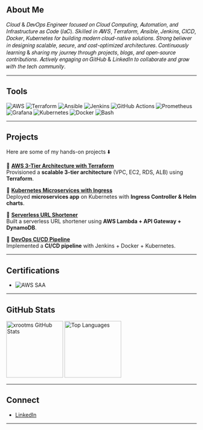 ## About Me  

𝐶𝑙𝑜𝑢𝑑 & 𝐷𝑒𝑣𝑂𝑝𝑠 𝐸𝑛𝑔𝑖𝑛𝑒𝑒𝑟 𝑓𝑜𝑐𝑢𝑠𝑒𝑑 𝑜𝑛 𝐶𝑙𝑜𝑢𝑑 𝐶𝑜𝑚𝑝𝑢𝑡𝑖𝑛𝑔, 𝐴𝑢𝑡𝑜𝑚𝑎𝑡𝑖𝑜𝑛, 𝑎𝑛𝑑 𝐼𝑛𝑓𝑟𝑎𝑠𝑡𝑟𝑢𝑐𝑡𝑢𝑟𝑒 𝑎𝑠 𝐶𝑜𝑑𝑒 (𝐼𝑎𝐶). 𝑆𝑘𝑖𝑙𝑙𝑒𝑑 𝑖𝑛 𝐴𝑊𝑆, 𝑇𝑒𝑟𝑟𝑎𝑓𝑜𝑟𝑚, 𝐴𝑛𝑠𝑖𝑏𝑙𝑒, 𝐽𝑒𝑛𝑘𝑖𝑛𝑠, 𝐶𝐼𝐶𝐷, 𝐷𝑜𝑐𝑘𝑒𝑟, 𝐾𝑢𝑏𝑒𝑟𝑛𝑒𝑡𝑒𝑠 𝑓𝑜𝑟 𝑏𝑢𝑖𝑙𝑑𝑖𝑛𝑔 𝑚𝑜𝑑𝑒𝑟𝑛 𝑐𝑙𝑜𝑢𝑑-𝑛𝑎𝑡𝑖𝑣𝑒 𝑠𝑜𝑙𝑢𝑡𝑖𝑜𝑛𝑠. 𝑆𝑡𝑟𝑜𝑛𝑔 𝑏𝑒𝑙𝑖𝑒𝑣𝑒𝑟 𝑖𝑛 𝑑𝑒𝑠𝑖𝑔𝑛𝑖𝑛𝑔 𝑠𝑐𝑎𝑙𝑎𝑏𝑙𝑒, 𝑠𝑒𝑐𝑢𝑟𝑒, 𝑎𝑛𝑑 𝑐𝑜𝑠𝑡-𝑜𝑝𝑡𝑖𝑚𝑖𝑧𝑒𝑑 𝑎𝑟𝑐ℎ𝑖𝑡𝑒𝑐𝑡𝑢𝑟𝑒𝑠. 𝐶𝑜𝑛𝑡𝑖𝑛𝑢𝑜𝑢𝑠𝑙𝑦 𝑙𝑒𝑎𝑟𝑛𝑖𝑛𝑔 & 𝑠ℎ𝑎𝑟𝑖𝑛𝑔 𝑚𝑦 𝑗𝑜𝑢𝑟𝑛𝑒𝑦 𝑡ℎ𝑟𝑜𝑢𝑔ℎ 𝑝𝑟𝑜𝑗𝑒𝑐𝑡𝑠, 𝑏𝑙𝑜𝑔𝑠, 𝑎𝑛𝑑 𝑜𝑝𝑒𝑛-𝑠𝑜𝑢𝑟𝑐𝑒 𝑐𝑜𝑛𝑡𝑟𝑖𝑏𝑢𝑡𝑖𝑜𝑛𝑠. 𝐴𝑐𝑡𝑖𝑣𝑒𝑙𝑦 𝑒𝑛𝑔𝑎𝑔𝑖𝑛𝑔 𝑜𝑛 𝐺𝑖𝑡𝐻𝑢𝑏 & 𝐿𝑖𝑛𝑘𝑒𝑑𝐼𝑛 𝑡𝑜 𝑐𝑜𝑙𝑙𝑎𝑏𝑜𝑟𝑎𝑡𝑒 𝑎𝑛𝑑 𝑔𝑟𝑜𝑤 𝑤𝑖𝑡ℎ 𝑡ℎ𝑒 𝑡𝑒𝑐ℎ 𝑐𝑜𝑚𝑚𝑢𝑛𝑖𝑡𝑦.

---

## Tools
![AWS](https://img.shields.io/badge/AWS-Cloud-pink?logo=amazon-aws)
![Terraform](https://img.shields.io/badge/IaC-Terraform-blue?logo=terraform)
![Ansible](https://img.shields.io/badge/Ansible-Automation-yellowgreen?logo=ansible)
![Jenkins](https://img.shields.io/badge/Jenkins-CI%2FCD-yellow?logo=jenkins)
![GitHub Actions](https://img.shields.io/badge/GitHub-Actions-black?logo=github-actions)
![Prometheus](https://img.shields.io/badge/Monitoring-Prometheus-aquamarine?logo=prometheus)
![Grafana](https://img.shields.io/badge/Observability-Grafana-chocolate?logo=grafana)
![Kubernetes](https://img.shields.io/badge/K8s-Orchestration-silver?logo=kubernetes)
![Docker](https://img.shields.io/badge/Docker-Containers-aqua?logo=docker)
![Bash](https://img.shields.io/badge/Scripting-Bash-%234EAA25.svg?logo=gnu-bash&logoColor=white)

---

## Projects
Here are some of my hands-on projects ⬇️

🔹 [**AWS 3-Tier Architecture with Terraform**](https://github.com/xrootms/aws-3tier-terraform)  
Provisioned a **scalable 3-tier architecture** (VPC, EC2, RDS, ALB) using **Terraform**.  

🔹 [**Kubernetes Microservices with Ingress**](https://github.com/your-username/k8s-microservices)  
Deployed **microservices app** on Kubernetes with **Ingress Controller & Helm charts**.  

🔹 [**Serverless URL Shortener**](https://github.com/your-username/aws-serverless-url-shortener)  
Built a serverless URL shortener using **AWS Lambda + API Gateway + DynamoDB**.  

🔹 [**DevOps CI/CD Pipeline**](https://github.com/your-username/devops-ci-cd-pipeline)  
Implemented a **CI/CD pipeline** with Jenkins + Docker + Kubernetes.  

---

 ## Certifications
- ![AWS SAA](https://img.shields.io/badge/AWS%20Certified-Solutions%20Architect%20Associate-%23FF9900?logo=amazon-aws&logoColor=gray)

---

## GitHub Stats  
<img src="https://github-readme-stats.vercel.app/api?username=xrootms&show_icons=true&theme=tokyonight" alt="xrootms GitHub Stats" height="150"/>  
<img src="https://github-readme-stats.vercel.app/api/top-langs/?username=xrootms&layout=compact&theme=tokyonight" alt="Top Languages" height="150"/>

---

## Connect
- [LinkedIn](https://www.linkedin.com/in/saif-ek/)

---

